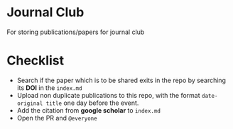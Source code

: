 # Journal Club
For storing publications/papers for journal club

# Checklist
- Search if the paper which is to be shared exits in the repo by searching its **DOI** in the `index.md`
- Upload non duplicate publications to this repo, with the format `date-original title` one day before the event.
- Add the citation from **google scholar** to `index.md`
- Open the PR and `@everyone` 
